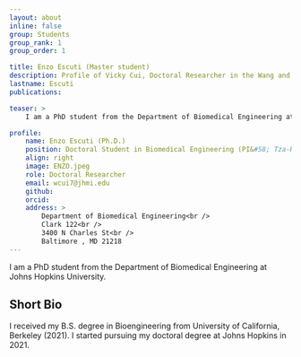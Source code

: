 ```yaml
---
layout: about
inline: false
group: Students
group_rank: 1
group_order: 1

title: Enzo Escuti (Master student)
description: Profile of Vicky Cui, Doctoral Researcher in the Wang and Epidiagnsotics Group.
lastname: Escuti
publications: 

teaser: >
    I am a PhD student from the Department of Biomedical Engineering at Johns Hopkins University.

profile:
    name: Enzo Escuti (Ph.D.)
    position: Doctoral Student in Biomedical Engineering (PI&#58; Tza-Huei Wang)    
    align: right
    image: ENZO.jpeg
    role: Doctoral Researcher
    email: wcui7@jhmi.edu
    github: 
    orcid: 
    address: >
        Department of Biomedical Engineering<br />
        Clark 122<br />
        3400 N Charles St<br />
        Baltimore , MD 21218
---
```


I am a PhD student from the Department of Biomedical Engineering at Johns Hopkins University.

## Short Bio

I received my B.S. degree in Bioengineering from University of California, Berkeley (2021). I started pursuing my doctoral degree at Johns Hopkins in 2021.
